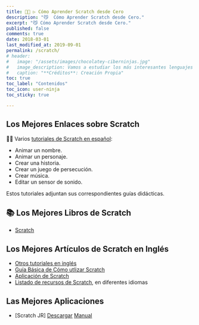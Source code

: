 ```yaml
---
title: 👨‍💻 ▷ Cómo Aprender Scratch desde Cero
description: "😼  Cómo Aprender Scratch desde Cero."
excerpt: "😼 Cómo Aprender Scratch desde Cero."
published: false
comments: true
date: 2018-03-01
last_modified_at: 2019-09-01
permalink: /scratch/
# header:
#   image: "/assets/images/chocolatey-ciberninjas.jpg"
#   image_description: Vamos a estudiar los más interesantes lenguajes de programación y frameworks de 2019
#   caption: "**Créditos**: Creación Propia"
toc: true
toc_label: "Contenidos"
toc_icon: user-ninja
toc_sticky: true

---
```


## Los Mejores Enlaces sobre Scratch

👨‍🏫 Varios [tutoriales de Scratch en español](/cursos-tecnologia#scratch):

- Animar un nombre.
- Animar un personaje.
- Crear una historia.
- Crear un juego de persecución.
- Crear música.
- Editar un sensor de sonido.

Estos tutoriales adjuntan sus correspondientes guías didácticas.

## 📚 Los Mejores Libros de Scratch

- [Scratch](/catalogo#scratch)

## Los Mejores Artículos de Scratch en Inglés

* [Otros tutoriales en inglés](https://scratch.mit.edu/projects/editor/?tutorial=all
)
* [Guía Básica de Cómo utlizar Scratch](https://www.scratchjr.org/learn/blocks)
* [Aplicación de Scratch](https://play.google.com/store/apps/details?id=org.scratchjr.android&fbclid=IwAR3YPXalsArQTmCDnDy9YMp9TSHtHqNzwodSuCrqEvhstlY-6YHOKdVhswk)
* [Listado de recursos de Scratch](http://scratched.gse.harvard.edu/resources.html), en diferentes idiomas

## Las Mejores Aplicaciones
* [Scratch JR] [Descargar](https://play.google.com/store/apps/details?id=org.scratchjr.android) [Manual](https://www.scratchjr.org/learn/interface)
<!--  https://www.youtube.com/playlist?list=PLYC6Kwamb2vfCmpnuYWb-xLbZe49KGYU7 
https://www.youtube.com/user/UOC/playlists
https://www.uoc.edu/portal/es/play/canals-tematics/informatica/mooc/index.html
-->
